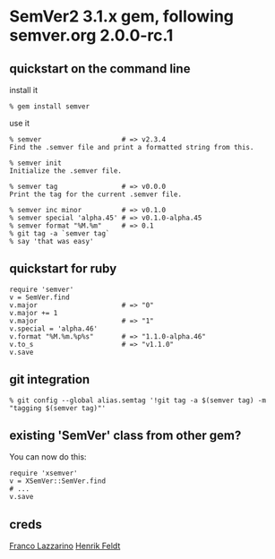 SemVer2 3.1.x gem, following semver.org 2.0.0-rc.1
======

quickstart on the command line
------------------------------
install it

    % gem install semver

use it

    % semver                    # => v2.3.4
    Find the .semver file and print a formatted string from this.

    % semver init
    Initialize the .semver file.

    % semver tag                # => v0.0.0
    Print the tag for the current .semver file.

    % semver inc minor          # => v0.1.0
    % semver special 'alpha.45' # => v0.1.0-alpha.45
    % semver format "%M.%m"     # => 0.1
    % git tag -a `semver tag`
    % say 'that was easy'

quickstart for ruby
-------------------

    require 'semver'
    v = SemVer.find
    v.major                     # => "0"
    v.major += 1
    v.major                     # => "1"
    v.special = 'alpha.46'
    v.format "%M.%m.%p%s"       # => "1.1.0-alpha.46"
    v.to_s                      # => "v1.1.0"
    v.save


git integration
---------------
    % git config --global alias.semtag '!git tag -a $(semver tag) -m "tagging $(semver tag)"'


existing 'SemVer' class from other gem?
---------------------------------------
You can now do this:

    require 'xsemver'
    v = XSemVer::SemVer.find
    # ...
    v.save

creds
-----
[Franco Lazzarino](mailto:flazzarino@gmail.com)
[Henrik Feldt](mailto:henrik@haf.se)
